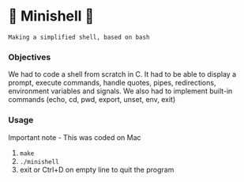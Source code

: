 # 💾 Minishell 💾

`Making a simplified shell, based on bash`

### Objectives

We had to code a shell from scratch in C. It had to be able to display a prompt, execute commands, handle quotes, pipes, redirections, environment variables and signals. We also had to implement built-in commands (echo, cd, pwd, export, unset, env, exit)

### Usage

Important note - This was coded on Mac
1. `make`
2. `./minishell`
3. exit or Ctrl+D on empty line to quit the program

